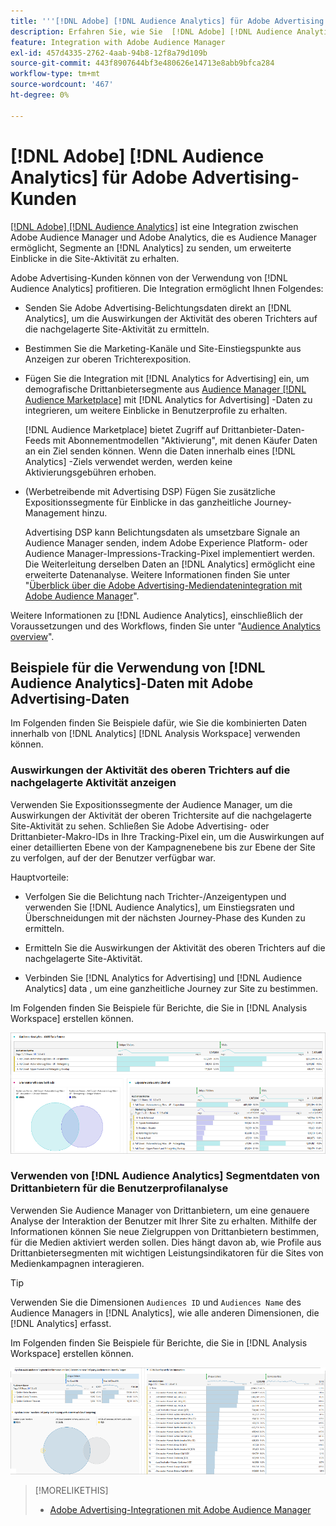 ```yaml
---
title: '''[!DNL Adobe] [!DNL Audience Analytics] für Adobe Advertising Customers'
description: Erfahren Sie, wie Sie  [!DNL Adobe] [!DNL Audience Analytics] für Werbeanwendungsfälle verwenden.
feature: Integration with Adobe Audience Manager
exl-id: 457d4335-2762-4aab-94b8-12f8a79d109b
source-git-commit: 443f8907644bf3e480626e14713e8abb9bfca284
workflow-type: tm+mt
source-wordcount: '467'
ht-degree: 0%

---
```


# [!DNL Adobe] [!DNL Audience Analytics] für Adobe Advertising-Kunden

[[!DNL Adobe] [!DNL Audience Analytics]](https://experienceleague.adobe.com/docs/analytics/integration/audience-analytics/mc-audiences-aam.html) ist eine Integration zwischen Adobe Audience Manager und Adobe Analytics, die es Audience Manager ermöglicht, Segmente an [!DNL Analytics] zu senden, um erweiterte Einblicke in die Site-Aktivität zu erhalten.

Adobe Advertising-Kunden können von der Verwendung von [!DNL Audience Analytics] profitieren. Die Integration ermöglicht Ihnen Folgendes:

* Senden Sie Adobe Advertising-Belichtungsdaten direkt an [!DNL Analytics], um die Auswirkungen der Aktivität des oberen Trichters auf die nachgelagerte Site-Aktivität zu ermitteln.

* Bestimmen Sie die Marketing-Kanäle und Site-Einstiegspunkte aus Anzeigen zur oberen Trichterexposition.

* Fügen Sie die Integration mit [!DNL Analytics for Advertising] ein, um demografische Drittanbietersegmente aus [Audience Manager [!DNL Audience Marketplace]](https://experienceleague.adobe.com/docs/audience-manager/user-guide/features/audience-marketplace/audience-marketplace.html) mit [!DNL Analytics for Advertising] -Daten zu integrieren, um weitere Einblicke in Benutzerprofile zu erhalten.

  [!DNL Audience Marketplace] bietet Zugriff auf Drittanbieter-Daten-Feeds mit Abonnementmodellen &quot;Aktivierung&quot;, mit denen Käufer Daten an ein Ziel senden können. Wenn die Daten innerhalb eines [!DNL Analytics] -Ziels verwendet werden, werden keine Aktivierungsgebühren erhoben.

* (Werbetreibende mit Advertising DSP) Fügen Sie zusätzliche Expositionssegmente für Einblicke in das ganzheitliche Journey-Management hinzu.

  Advertising DSP kann Belichtungsdaten als umsetzbare Signale an Audience Manager senden, indem Adobe Experience Platform- oder Audience Manager-Impressions-Tracking-Pixel implementiert werden. Die Weiterleitung derselben Daten an [!DNL Analytics] ermöglicht eine erweiterte Datenanalyse. Weitere Informationen finden Sie unter &quot;[Überblick über die Adobe Advertising-Mediendatenintegration mit Adobe Audience Manager](/help/integrations/audience-manager/media-data-integration/overview.md)&quot;.

Weitere Informationen zu [!DNL Audience Analytics], einschließlich der Voraussetzungen und des Workflows, finden Sie unter &quot;[Audience Analytics overview](https://experienceleague.adobe.com/docs/analytics/integration/audience-analytics/mc-audiences-aam.html)&quot;.

## Beispiele für die Verwendung von [!DNL Audience Analytics]-Daten mit Adobe Advertising-Daten

Im Folgenden finden Sie Beispiele dafür, wie Sie die kombinierten Daten innerhalb von [!DNL Analytics] [!DNL Analysis Workspace] verwenden können.

### Auswirkungen der Aktivität des oberen Trichters auf die nachgelagerte Aktivität anzeigen

Verwenden Sie Expositionssegmente der Audience Manager, um die Auswirkungen der Aktivität der oberen Trichtersite auf die nachgelagerte Site-Aktivität zu sehen. Schließen Sie Adobe Advertising- oder Drittanbieter-Makro-IDs in Ihre Tracking-Pixel ein, um die Auswirkungen auf einer detaillierten Ebene von der Kampagnenebene bis zur Ebene der Site zu verfolgen, auf der der Benutzer verfügbar war.

Hauptvorteile:

* Verfolgen Sie die Belichtung nach Trichter-/Anzeigentypen und verwenden Sie [!DNL Audience Analytics], um Einstiegsraten und Überschneidungen mit der nächsten Journey-Phase des Kunden zu ermitteln.

* Ermitteln Sie die Auswirkungen der Aktivität des oberen Trichters auf die nachgelagerte Site-Aktivität.

* Verbinden Sie [!DNL Analytics for Advertising]<!-- which doesn't include the last exposure event --> und [!DNL Audience Analytics] data <!-- (which includes the user's last exposure event) --> , um eine ganzheitliche Journey zur Site zu bestimmen.

Im Folgenden finden Sie Beispiele für Berichte, die Sie in [!DNL Analysis Workspace] erstellen können.

![Auswirkungen der Aktivität des oberen Trichters auf die nachgelagerte Site-Aktivität anzeigen](/help/integrations/assets/audience-analytics-upper-funnel-exposure.png)

### Verwenden von [!DNL Audience Analytics] Segmentdaten von Drittanbietern für die Benutzerprofilanalyse

Verwenden Sie Audience Manager von Drittanbietern, um eine genauere Analyse der Interaktion der Benutzer mit Ihrer Site zu erhalten. Mithilfe der Informationen können Sie neue Zielgruppen von Drittanbietern bestimmen, für die Medien aktiviert werden sollen. Dies hängt davon ab, wie Profile aus Drittanbietersegmenten mit wichtigen Leistungsindikatoren für die Sites von Medienkampagnen interagieren.

>[!TIP]
> Verwenden Sie die Dimensionen `Audiences ID` und `Audiences Name` des Audience Managers in [!DNL Analytics], wie alle anderen Dimensionen, die [!DNL Analytics] erfasst.

Im Folgenden finden Sie Beispiele für Berichte, die Sie in [!DNL Analysis Workspace] erstellen können.

![Verwenden von Drittanbietersegmenten zur Anreicherung der Benutzerprofilanalyse](/help/integrations/assets/audience-analytics-third-party-report.png)

>[!MORELIKETHIS]
>
>* [Adobe Advertising-Integrationen mit Adobe Audience Manager](/help/integrations/audience-manager/overview.md)
